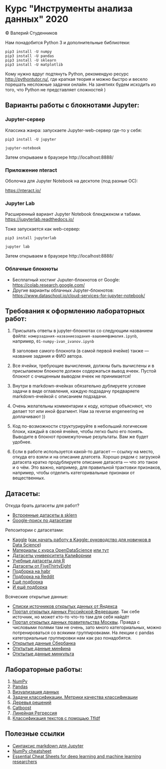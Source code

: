# Курс "Инструменты анализа данных" 2020

© Валерий Студенников

Нам понадобится Python 3 и дополнительные библиотеки:

```
pip3 install -U numpy
pip3 install -U pandas
pip3 install -U sklearn
pip3 install -U matplotlib
```

Кому нужно вдруг подтянуть Python, рекомендую ресурс http://pythontutor.ru/,
где краткая теория и можно быстро и весело порешать несложные задачки онлайн.
На занятиях будем исходить из того, что Python не представляет сложностей )

## Варианты работы с блокнотами Jupyter:

### Jupyter-сервер

Классика жанра: запускаете Jupyter-web-сервер где-то у себя:

```
pip3 install -U jupyter

jupyter-notebook
```
Затем открываем в браузере http://localhost:8888/

### Приложение nteract

Оболочка для Jupyter Notebook на десктопе (под разные ОС):

https://nteract.io/

### Jupyter Lab

Расширенный вариант Jupyter Notebook блекджеком и табами.
https://jupyterlab.readthedocs.io/

Тоже запускается как web-сервер:
```
pip3 install jupyterlab

jupyter lab
```

Затем открываем в браузере http://localhost:8888/

### Облачные блокноты

* Бесплатный хостинг Juputer-блокнотов от Google:  
    https://colab.research.google.com/
* Другие варианты облачных Jupyter-блокнотов:  
    https://www.dataschool.io/cloud-services-for-jupyter-notebook/

## Требования к оформлению лабораторных работ:

1. Присылать ответы в jupyter-блокнотах со следующим названием файла:
`номерзадания-названиезадания-вашеимяфамалия.ipynb`, например, `01-numpy-ivan_ivanov.ipynb`

    В заголовке самого блокнота (в самой первой ячейке) также — название задания и ФИО автора.

2. Все ячейки, требующие вычисления, должны быть вычислены и в присылаемом блокноте должен содержаться вывод ячеек. Пустой блокнот с очищенным выводом ячеек не принимается!

3. Внутри в markdown-ячейках обязательно дублируете условие задачи в виде оглавления, каждую подзадачу предваряете markdown-ячейкой с описанием подзадачи.

4. Очень желательны комментарии к коду, которые объясняют, что делает тот или иной фрагмент. Нам за reverse engeneering не доплачивают ))

5. Код по-возможности структурируйте в небольший логические блоки, каждый в своей ячейке, чтобы легко было его понять. Выводите в блокнот промежуточные результаты. Вам же будет удобнее.

6. Если в работе используется какой-то датасет — ссылку на место, откуда его взяли и на описание длатсета. Хорошо рядом с загрузкой датасета кратко продублируете описание датасета — что это такое и о чём.
Это важно, например, для правильной трактовки признаков, например, чтобы отделить категоривальные признаки от вещественных.


## Датасеты:

Откуда брать датасеты для работ?

* [Встроенные датасеты в sklern](https://scikit-learn.org/stable/datasets/index.html)
* [Google-поиск по датасетам](https://datasetsearch.research.google.com/) 

Репозитории с датасетами: 
* [Kaggle](https://www.kaggle.com/datasets)
    ([как начать работу в Kaggle: руководство для новичков в Data Science](https://habr.com/ru/post/248395/))
* [Материалы с курса OpenDataScience](https://nbviewer.jupyter.org/github/Yorko/mlcourse.ai/tree/master/data/) [или тут]( https://github.com/Yorko/mlcourse.ai/tree/master/data/)
* [Датасеты университета Калифорнии](https://archive.ics.uci.edu/ml/datasets.php)
* [Учебные датасеты для R](https://vincentarelbundock.github.io/Rdatasets/datasets.html)
* [Датасеты от FiveThirtyEight](https://data.fivethirtyeight.com/)
* [Подборка на habr](https://habr.com/ru/post/452740/)
* [Подборка на Reddit](https://www.reddit.com/r/datasets/)
* [Ещё подборка](https://towardsai.net/p/machine-learning/best-free-datasets-for-machine-learning-and-data-science/stanfordai/3451/)
* [И ещё подборка](https://towardsdatascience.com/top-sources-for-machine-learning-datasets-bb6d0dc3378b)

Всяческие открытые данные: 
* [Списки источников открытых данных от Яндекса](https://yandex.ru/promo/oda/useful)
* [Портал открытых данных Российской Федерации](https://data.gov.ru/). Так себе источник, но может кто-то что-то там для себя найдёт
* [Портал открытых данных правительства Москвы](https://data.mos.ru/opendata). Правда с числовыми полями там не очень, зато много категориальных, можно потренироваться со всякими группировками. На лекции с pandas категориальные группировки нам как раз понадобятся.
* [Открытые данные Сбербанка](https://www.sberbank.com/ru/analytics/opendata)
* [Отктытые данные минфина](https://www.minfin.ru/opendata/)
* [Отктытые данные минкульта](https://opendata.mkrf.ru/opendata/)

## Лабораторные работы:

1. [NumPy](lab1-numpy.md)
2. [Pandas](lab2-pandas.md)
3. [Визуализация данных](lab3-visual.md)
4. [Задачи классификации. Метрики качества классификации](lab4-class.md)
5. [Деревья решений](lab5-trees.md)
6. [Catboost](lab6-catboost.md)
7. [Линейная Регрессия](lab7-linear-models.md)
8. [Классификация текстов с помощью TfIdf](lab8-text-class-tfidf.md)

## Полезные ссылки

* [Синтаксис markdown для Jupyter](https://sourceforge.net/p/jupiter/wiki/markdown_syntax/)
* [NumPy cheatsheet](https://s3.amazonaws.com/assets.datacamp.com/blog_assets/Numpy_Python_Cheat_Sheet.pdf)
* [Essential Cheat Sheets for deep learning and machine learning researchers](https://github.com/kailashahirwar/cheatsheets-ai)
